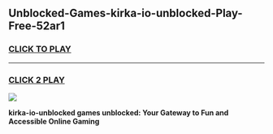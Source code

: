 
## Unblocked-Games-kirka-io-unblocked-Play-Free-52ar1
<h3>
<a href="https://premium76.site?title=kirka-io-unblocked&ref=18A1">CLICK TO PLAY</a></h3>
<hr>

<h3>
<a href="https://premium76.site?title=kirka-io-unblocked&ref=18A1">CLICK 2 PLAY</a>
  
</h3>

<a href="https://premium76.site?title=kirka-io-unblocked&ref=18A1"><img src="https://clearcache.store/games.png"></a>


**kirka-io-unblocked games unblocked: Your Gateway to Fun and Accessible Online Gaming**
